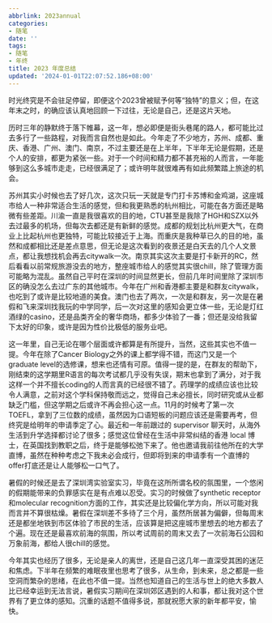 ```yaml
---
abbrlink: 2023annual
categories:
- 随笔
date: ''
tags:
- 随笔
- 年终
title: 2023 年度总结
updated: '2024-01-01T22:07:52.186+08:00'
---
```

时光终究是不会驻足停留，即便这个2023曾被赋予何等“独特”的意义；但，在这年末之时，的确应该认真地回顾一下过往，无论是自己，还是这片天地。

历时三年的静默终于落下帷幕，这一年，想必即便是街头巷尾的路人，都可能比过去多行了一些路程，对我而言自然也是如此。今年走了不少地方，苏州、成都、重庆、香港、广州、澳门、南京，不过主要还是在上半年，下半年无论是假期，还是个人的安排，都更为紧张一些。对于一个时间和精力都不甚充裕的人而言，一年能够到这么多城市走走，已经很满足了；或许明年就很难再有如此频繁踏上旅途的机会。

苏州其实小时候也去了好几次，这次只玩一天就是专门打卡苏博和金鸡湖，这座城市给人一种非常适合生活的感觉，但和我更熟悉的杭州相比，可能在各方面还是略微有些差距。川渝一直是我很喜欢的目的地，CTU甚至是我除了HGH和SZX以外去过最多的机场，但每次去都还是有新鲜的感觉。成都的规划比杭州更大气，在商业上比起杭州也更独特，可能比较接近于上海。而重庆是我种草已久的目的地，虽然和成都相比还是差点意思，但无论是这次看到的夜景还是白天去的几个人文景点，都让我想找机会再去citywalk一次。南京其实这次主要是打卡新开的RC，然后看看以前常规旅游没去的地方，整座城市给人的感觉其实很chill，除了管理方面可能略为混乱。虽然自己平时在深圳的时间显然更长，但前几年时间里除了深圳市区的确没怎么去过广东的其他城市。今年在广州和香港都主要是和群友citywalk，也吃到了或许是比较地道的美食。澳门也去了两次，一次是和群友，另一次是在暑假和飞来深圳找我玩的中学同学，后一次对这里的感知会更立体一些，无论是灯红酒绿的casino，还是品类齐全的奢华商场，都多少体验了一番；但还是没给我留下太好的印象，或许是因为性价比极低的服务业吧。

这一年里，自己无论在哪个层面或许都算是有所提升，当然，这些其实也不值一提。今年在除了Cancer Biology之外的课上都学得不错，而这门又是一个graduate level的选修课，想来也还情有可原。值得一提的是，在群友的帮助下，刚结束的这学期里R语言的每次考试都几乎没有失误，期末也拿到了满分，对于我这样一个并不擅长coding的人而言真的已经很不错了。药理学的成绩应该也比较令人满意，之前对这个学科保持敬而远之，觉得自己未必擅长，同时研究或从业都缺乏门槛，但这学期之后或许不再会担心这一点。11月的时候考了第一次 TOEFL，拿到了三位数的成绩，虽然因为口语短板的问题应该还是需要再考，但终究是给明年的申请季定了心。最近和一年前跟过的 supervisor 聊天时，从海外生活到升学选择都讨论了很多；感觉这位曾经在生活中非常纠结的香港 local 博士，在英国找到教职之后，终于是能够松弛下来了。他也邀请我前往他所在的大学直博，虽然在种种考虑之下我未必会成行，但即将到来的申请季有一个直博的offer打底还是让人能够松一口气了。

暑假的时候还是去了深圳湾实验室实习，毕竟在这所所谓名校的氛围里，一个悠闲的假期能带来的负罪感实在是有点难以忍受。实习的时候做了synthetic receptor和molecular recognition方面的工作，其实还是比较偏化学方向，所以可能对我而言并不算很枯燥。暑假在深圳差不多待了三个月，虽然所居甚为偏僻，但每周末还是都坐地铁到市区体验了市民的生活，应该算是把这座城市里想去的地方都去了个遍。现在还是最喜欢前海的氛围，所以考试周前的周末又去了一次前海石公园和万象前海，都给人很chill的感觉。

今年其实也经历了很多，无论是亲人的离世，还是自己这几年一直深受其困的迷茫和焦虑。下半年在频繁的难眠夜里也思考了很多，从生命，到未来，总之都是一些空洞而繁杂的思绪，在此也不值一提。当然也知道自己的生活与世上的绝大多数人比已经幸运到无法言说，暑假实习期间在深圳郊区遇到的人和事，都让我对这个世界有了更立体的感知。沉重的话题不值得多说，那就祝愿大家的新年都平安，愉快。
